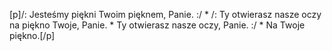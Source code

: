 [p]/: Jesteśmy piękni Twoim pięknem, Panie. :/ * /: Ty otwierasz nasze oczy na piękno Twoje, Panie. * Ty otwierasz nasze oczy, Panie. :/ * Na Twoje piękno.[/p]